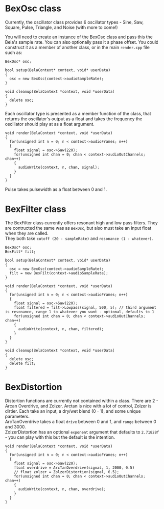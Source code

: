# BexOsc class
Currently, the oscillator class provides 6 oscillator types - Sine, Saw, Square, Pulse, Triangle, and Noise (with more to come!)

You will need to create an instance of the BexOsc class and pass this the Bela's sample rate. You can also optionally pass it a phase offset. You could construct it as a member of another class, or in the main `render.cpp` file such as:
```
BexOsc* osc;

bool setup(BelaContext* context, void* userData)
{
  osc = new BexOsc(context->audioSampleRate);
}

void cleanup(BelaContext *context, void *userData)
{
  delete osc;
}
```

Each oscillator type is presented as a member function of the class, that returns the oscillator's output as a float and takes the frequency the oscillator should play at as a float argument.

```
void render(BelaContext *context, void *userData)
{
  for(unsigned int n = 0; n < context->audioFrames; n++)
  {
    float signal = osc->Saw(220);
    for(unsigned int chan = 0; chan < context->audioOutChannels; chan++)
    {
      audioWrite(context, n, chan, signal);
    }
  }
}
```

Pulse takes pulsewidth as a float between 0 and 1.

# BexFilter class
The BexFilter class currently offers resonant high and low pass filters. They are contructed the same was as `BexOsc`, but also must take an input float when they are called.</br>
They both take `cutoff (20 - sampleRate)` and `resonance (1 - whatever)`.
```
BexOsc* osc;
BexFilt* filt;

bool setup(BelaContext* context, void* userData)
{
  osc = new BexOsc(context->audioSampleRate);
  filt = new BexFilt(context->audioSampleRate);
}

void render(BelaContext *context, void *userData)
{
  for(unsigned int n = 0; n < context->audioFrames; n++)
  {
    float signal = osc->Saw(220);
    float filtered = filt->Lowpass(signal, 500, 5); // third argument is resonance, range 1 to whatever you want - optional, defaults to 1
    for(unsigned int chan = 0; chan < context->audioOutChannels; chan++)
    {
      audioWrite(context, n, chan, filtered);
    }
  }
}

void cleanup(BelaContext *context, void *userData)
{
  delete osc;
  delete filt;
}
```

# BexDistortion
Distortion functions are currently not contained within a class. There are 2 - Arcan Overdrive, and Zolzer. Arctan is nice with a lot of control, Zolzer is dirtier. Each take an input, a dry/wet blend (0 - 1), and some unique parameters.</br>
ArcTanOverdrive takes a float `drive` between 0 and 1, and `range` between 0 and 3000.</br>
ZolzerDistortion has an optional `exponent` argument that defaults to `2.71828f` - you can play with this but the default is the intention.
```
void render(BelaContext *context, void *userData)
{
  for(unsigned int n = 0; n < context->audioFrames; n++)
  {
    float signal = osc->Saw(220);
    float overdrive = ArcTanOverdrive(signal, 1, 2000, 0.5)
    // float zolzer = ZolzerDistortion(signal, 0.5);
    for(unsigned int chan = 0; chan < context->audioOutChannels; chan++)
    {
      audioWrite(context, n, chan, overdrive);
    }
  }
}
```


